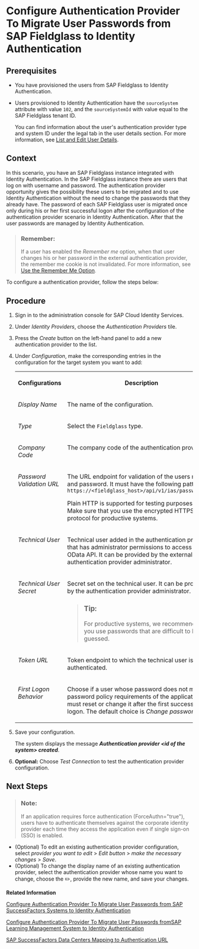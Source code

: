 <!-- loiob0c7ec883b384eecb833776503e53509 -->

<link rel="stylesheet" type="text/css" href="../css/sap-icons.css"/>

# Configure Authentication Provider To Migrate User Passwords from SAP Fieldglass to Identity Authentication



<a name="loiob0c7ec883b384eecb833776503e53509__prereq_ibr_d4t_lgb"/>

## Prerequisites

-   You have provisioned the users from SAP Fieldglass to Identity Authentication.
-   Users provisioned to Identity Authentication have the `sourceSystem` attribute with value `102`, and the `sourceSystemId` with value equal to the SAP Fieldglass tenant ID.

    You can find information about the user's authentication provider type and system ID under the legal tab in the user details section. For more information, see [List and Edit User Details](list-and-edit-user-details-045cb01.md).




## Context

In this scenario, you have an SAP Fieldglass instance integrated with Identity Authentication. In the SAP Fieldglass instance there are users that log on with username and password. The authentication provider opportunity gives the possibility these users to be migrated and to use Identity Authentication without the need to change the passwords that they already have. The password of each SAP Fieldglass user is migrated once only during his or her first successful logon after the configuration of the authentication provider scenario in Identity Authentication. After that the user passwords are managed by Identity Authentication.

> ### Remember:  
> If a user has enabled the *Remember me* option, when that user changes his or her password in the external authentication provider, the remember me cookie is not invalidated. For more information, see [Use the Remember Me Option](../User-Guide/use-the-remember-me-option-bc7c6c6.md).

To configure a authentication provider, follow the steps below:



## Procedure

1.  Sign in to the administration console for SAP Cloud Identity Services.

2.  Under *Identity Providers*, choose the *Authentication Providers* tile.

3.  Press the *Create* button on the left-hand panel to add a new authentication provider to the list.

4.  Under *Configuration*, make the corresponding entries in the configuration for the target system you want to add:


    <table>
    <tr>
    <th valign="top">

    Configurations
    
    </th>
    <th valign="top">

    Description
    
    </th>
    </tr>
    <tr>
    <td valign="top">
    
    *Display Name*
    
    </td>
    <td valign="top">
    
    The name of the configuration.
    
    </td>
    </tr>
    <tr>
    <td valign="top">
    
    *Type*
    
    </td>
    <td valign="top">
    
    Select the `Fieldglass` type.
    
    </td>
    </tr>
    <tr>
    <td valign="top">
    
    *Company Code*
    
    </td>
    <td valign="top">
    
    The company code of the authentication provider.
    
    </td>
    </tr>
    <tr>
    <td valign="top">
    
    *Password Validation URL*
    
    </td>
    <td valign="top">
    
    The URL endpoint for validation of the users name and password. It must have the following pattern: `https://<fieldglass_host>/api/v1/ias/passwordsync`

    Plain HTTP is supported for testing purposes only. Make sure that you use the encrypted HTTPS protocol for productive systems.
    
    </td>
    </tr>
    <tr>
    <td valign="top">
    
    *Technical User*
    
    </td>
    <td valign="top">
    
    Technical user added in the authentication provider that has administrator permissions to access the OData API. It can be provided by the external authentication provider administrator.
    
    </td>
    </tr>
    <tr>
    <td valign="top">
    
    *Technical User Secret*
    
    </td>
    <td valign="top">
    
    Secret set on the technical user. It can be provided by the authentication provider administrator.

    > ### Tip:  
    > For productive systems, we recommend that you use passwords that are difficult to be guessed.


    
    </td>
    </tr>
    <tr>
    <td valign="top">
    
    *Token URL*
    
    </td>
    <td valign="top">
    
    Token endpoint to which the technical user is authenticated.
    
    </td>
    </tr>
    <tr>
    <td valign="top">
    
    *First Logon Behavior*
    
    </td>
    <td valign="top">
    
    Choose if a user whose password does not meet the password policy requirements of the application must reset or change it after the first successful logon. The default choice is *Change password*.
    
    </td>
    </tr>
    </table>
    
5.  Save your configuration.

    The system displays the message ***Authentication provider <id of the system\> created***.

6.  **Optional:** Choose *Test Connection* to test the authentication provider configuration.




<a name="loiob0c7ec883b384eecb833776503e53509__postreq_pgw_ywy_3zb"/>

## Next Steps

> ### Note:  
> If an application requires force authentication \(ForceAuthn="true"\), users have to authenticate themselves against the corporate identity provider each time they access the application even if single sign-on \(SSO\) is enabled.

-   \(Optional\) To edit an existing authentication provider configuration, select *provider you want to edit* \> *Edit button* \> *make the necessary changes* \> *Save*.
-   \(Optional\) To change the display name of an existing authentication provider, select the authentication provider whose name you want to change, choose the :pencil2:, provide the new name, and save your changes.

**Related Information**  


[Configure Authentication Provider To Migrate User Passwords from SAP SuccessFactors Systems to Identity Authentication](configure-authentication-provider-to-migrate-user-passwords-from-sap-successfactors-syste-671d2e6.md)

[Configure Authentication Provider To Migrate User Passwords fromSAP Learning Management System to Identity Authentication](configure-authentication-provider-to-migrate-user-passwords-fromsap-learning-management-s-0d85eb7.md)

[SAP SuccessFactors Data Centers Mapping to Authentication URL](sap-successfactors-data-centers-mapping-to-authentication-url-f38bb6b.md)

